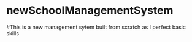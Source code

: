 # newSchoolManagementSystem

#This is a new management sytem built from scratch as I perfect basic skills
